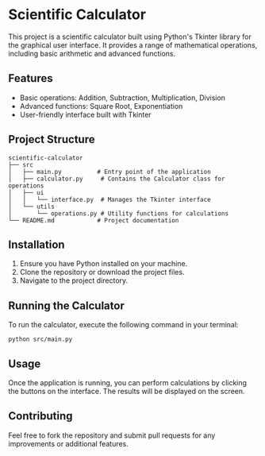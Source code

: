 # Scientific Calculator

This project is a scientific calculator built using Python's Tkinter library for the graphical user interface. It provides a range of mathematical operations, including basic arithmetic and advanced functions.

## Features

- Basic operations: Addition, Subtraction, Multiplication, Division
- Advanced functions: Square Root, Exponentiation
- User-friendly interface built with Tkinter

## Project Structure

```
scientific-calculator
├── src
│   ├── main.py          # Entry point of the application
│   ├── calculator.py     # Contains the Calculator class for operations
│   ├── ui
│   │   └── interface.py  # Manages the Tkinter interface
│   └── utils
│       └── operations.py # Utility functions for calculations
└── README.md            # Project documentation
```

## Installation

1. Ensure you have Python installed on your machine.
2. Clone the repository or download the project files.
3. Navigate to the project directory.

## Running the Calculator

To run the calculator, execute the following command in your terminal:

```
python src/main.py
```

## Usage

Once the application is running, you can perform calculations by clicking the buttons on the interface. The results will be displayed on the screen.

## Contributing

Feel free to fork the repository and submit pull requests for any improvements or additional features.